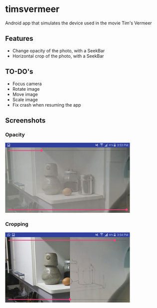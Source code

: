# timsvermeer
Android app that simulates the device used in the movie Tim's Vermeer

## Features
- Change opacity of the photo, with a SeekBar
- Horizontal crop of the photo, with a SeekBar

## TO-DO's
- Focus camera
- Rotate image
- Move image
- Scale image
- Fix crash when resuming the app

## Screenshots

### Opacity

![Opacity](https://raw.githubusercontent.com/germanger/timsvermeer/master/playstore/img/opacity.jpg)

### Cropping

![Crop](https://raw.githubusercontent.com/germanger/timsvermeer/master/playstore/img/crop.jpg)
